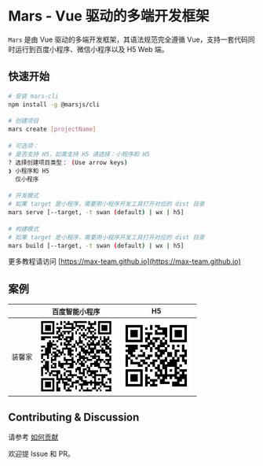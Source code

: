 # Mars - Vue 驱动的多端开发框架

`Mars` 是由 Vue 驱动的多端开发框架，其语法规范完全遵循 Vue，支持一套代码同时运行到百度小程序、微信小程序以及 H5 Web 端。

## 快速开始

```bash
# 安装 mars-cli
npm install -g @marsjs/cli

# 创建项目
mars create [projectName]

# 可选项：
# 是否支持 H5，如需支持 H5 请选择：小程序和 H5
? 选择创建项目类型： (Use arrow keys)
❯ 小程序和 H5
  仅小程序

# 开发模式
# 如果 target 是小程序，需要用小程序开发工具打开对应的 dist 目录
mars serve [--target, -t swan (default) | wx | h5]

# 构建模式
# 如果 target 是小程序，需要用小程序开发工具打开对应的 dist 目录
mars build [--target, -t swan (default) | wx | h5]

```

更多教程请访问 [https://max-team.github.io](https://max-team.github.io)


## 案例

||百度智能小程序|H5|
|-|-|-|
|装馨家|![装馨家小程序](./docs/assets/qrcode-mp-online.png)|![装馨家 H5](./docs/assets/qrcode-h5-online.png)|

## Contributing & Discussion

请参考 [如何贡献](./CONTRIBUTING.md)

欢迎提 Issue 和 PR。

